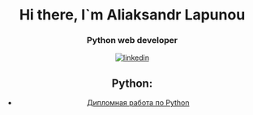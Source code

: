 <div id="header" align="center">
<h1> Hi there, I`m Aliaksandr Lapunou </h1>
<h3> Python web developer</h3>

<div id = "socials" align="center">
<a href="linkedin-url">
<img src="https://img.shields.io/badge/Linkedin-blue?style=for-the-badge&logo=linkedin&logoColor=white" alt="linkedin"/>
</a>

## Python:

- [Дипломная работа по Python](https://github.com/macherevilyne/kurovaya_new_11.12.22/tree/master)

